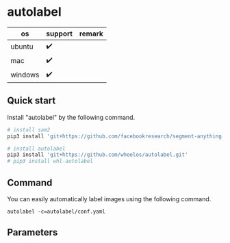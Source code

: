 # autolabel

<!-- [![Documentation Status](https://readthedocs.org/projects/cyber-record/badge/?version=latest)](https://cyber-record.readthedocs.io/en/latest/?badge=latest)

**[autolabel](https://cyber-record.readthedocs.io/en/latest/)** is a cyber record file offline parse tool. You can use `autolabel` to read messages from record file, or write messages to the record file. -->

| os      | support                 | remark |
|---------|-------------------------|--------|
| ubuntu  | :heavy_check_mark:      |        |
| mac     | :heavy_check_mark:      |        |
| windows | :heavy_check_mark:      |        |


## Quick start
Install "autolabel" by the following command.
```sh
# install sam2
pip3 install 'git+https://github.com/facebookresearch/segment-anything-2.git'

# install autolabel
pip3 install 'git+https://github.com/wheelos/autolabel.git'
# pip3 install whl-autolabel
```

## Command
You can easily automatically label images using the following command.

```
autolabel -c=autolabel/conf.yaml
```

## Parameters
